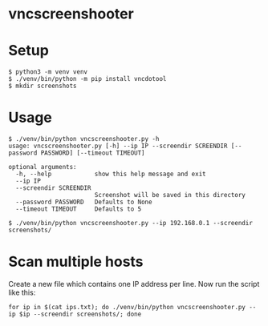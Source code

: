 # vncscreenshooter


# Setup

```
$ python3 -m venv venv
$ ./venv/bin/python -m pip install vncdotool
$ mkdir screenshots
```

# Usage

```
$ ./venv/bin/python vncscreenshooter.py -h
usage: vncscreenshooter.py [-h] --ip IP --screendir SCREENDIR [--password PASSWORD] [--timeout TIMEOUT]

optional arguments:
  -h, --help            show this help message and exit
  --ip IP
  --screendir SCREENDIR
                        Screenshot will be saved in this directory
  --password PASSWORD   Defaults to None
  --timeout TIMEOUT     Defaults to 5

$ ./venv/bin/python vncscreenshooter.py --ip 192.168.0.1 --screendir screenshots/
```

# Scan multiple hosts

Create a new file which contains one IP address per line. Now run the script like this:

```
for ip in $(cat ips.txt); do ./venv/bin/python vncscreenshooter.py --ip $ip --screendir screenshots/; done
```
